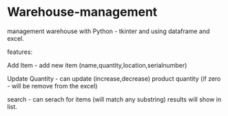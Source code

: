 # Warehouse-management
management warehouse with Python - tkinter and using dataframe and excel.

features:

Add Item - add new item (name,quantity,location,serialnumber)

Update Quantity - can update (increase,decrease) product quantity (if zero - will be remove from the excel)

search - can serach for items (will match any substring) results will show in list.
